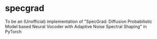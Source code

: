 # specgrad
To be an (Unofficial) implementation of "SpecGrad: Diffusion Probabilistic Model based Neural Vocoder with Adaptive Noise Spectral Shaping" in PyTorch
